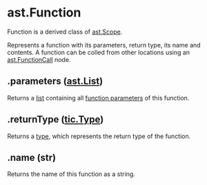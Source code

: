 # ast.Function

Function is a derived class of [ast.Scope](Scope).

Represents a function with its parameters, return type, its name and contents. A function can be colled from other locations using an [ast.FunctionCall](FunctionCall) node.

## .parameters ([ast.List](List)) 

Returns a [list](List) containing all [function parameters](FunctionParameter) of this function.

## .returnType ([tic.Type](/python-api/tic/Type))

Returns a [type](/python-api/tic/Type), which represents the return type of the function.

## .name (str)

Returns the name of this function as a string.
